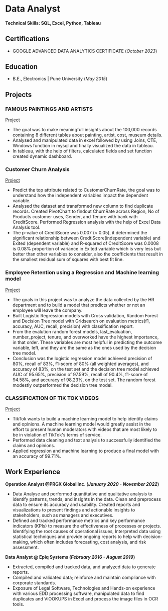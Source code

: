 # Data Analyst

#### Technical Skills: SQL, Excel, Python, Tableau

## Certifications
- GOOGLE ADVANCED DATA ANALYTICS CERTIFICATE	(_October 2023_)

## Education
- B.E., Electronics | Pune University (_May 2015_)

## Projects
### FAMOUS PAINTINGS AND ARTISTS
[Project](https://github.com/mrunalibharshankar/SQL_Tableau.git)
- The goal was to make meaningfull insights about the 100,000 records containing 8 different tables about painting, artist, cost, museum details.
- Analysed and manipulated data in excel followed by using Joins, CTE, Windows function in mysql and finally visualized the data in tableau.
- In tableau, with the help of filters, calculated fields and set function created dynamic dashboard.

### Customer Churn Analysis
[Project](https://github.com/mrunalibharshankar/RegressionAnalysis.git)
- Predict the top attribute related to CustomerChurnRate, the goal was to understand how the independent variables impact the dependent variable.
- Analysed the dataset and transformed new column to find duplicate records. Created PivotChart to findout ChurnRate across Region, No of Products customer uses, Gender, and Tenure with bank with CreditScore. Performed Regression analysis with the help of Excel Data Analysis tool.
- The p-value of CreditScore was 0.007 (< 0.05), it determined the significant relationship between CredtiScore(independent variable) and Exited (dependent variable) and R-squared of CreditScore was 0.0008 is 0.08% proportion of variance in Exited variable which is very less but better than other variables to consider, also the coefficients that result in the smallest residual sum of squares with best fit line.

### Employee Retention using a Regression and Machine learning model
[Project](https://github.com/mrunalibharshankar/Python.git)
- The goals in this project was to analyze the data collected by the HR department and to build a model that predicts whether or not an employee will leave the company.
- Built Logistic Regression models with Cross validation, Random Forest and Decision Tree model with Gridsearch on evaluation metrics(f1, accuracy, AUC, recall, precision) with classification report.
- From the evalution random forest models, last_evaluation, number_project, tenure, and overworked have the highest importance, in that order. These variables are most helpful in predicting the outcome variable, left, and they are the same as the ones used by the decision tree model.
- Conclusion was the logistic regression model achieved precision of 80%, recall of 83%, f1-score of 80% (all weighted averages), and accuracy of 83%, on the test set and the decision tree model achieved AUC of 95.65%, precision of 97.59%, recall of 90.4%, f1-score of 94.58%, and accuracy of 98.23%, on the test set. The random forest modestly outperformed the decision tree model.

### CLASSIFICATION OF TIK TOK VIDEOS	
[Project](https://github.com/mrunalibharshankar/Classification-using-ML.git)

- TikTok wants to build a machine learning model to help identify claims and opinions. A machine learning model would greatly assist in the effort to present human moderators with videos that are most likely to be in violation of TikTok's terms of service.
- Performed data cleaning and text analysis to successfully identified the claims and opinions.
- Applied regression and machine learning to produce a final model with an accuracy of 99.71%.

## Work Experience
**Operation Analyst @PRGX Global Inc. (_January 2020 - November 2022_)**
- Data Analyse and performed quantitative and qualitative analysis to identify patterns, trends, and insights in the data. Clean and preprocess data to ensure its accuracy and usability. Created reports and visualizations to present findings and actionable insights to stakeholders, such as managers and executives.
- Defined and tracked performance metrics and key performance indicators (KPIs) to measure the effectiveness of processes or projects. Identifying the root causes of operational issues, Interpreted data using statistical techniques and provide ongoing reports to help with decision-making, which often includes forecasting, cost analysis, and risk assessment.

**Data Analyst @ Epiq Systems (_February 2016 - August 2019_)**
- Extracted, compiled and tracked data, and analyzed data to generate reports.
- Compiled and validated data; reinforce and maintain compliance with corporate standards.
- Exposure of Legal Software, Technologies and Hands-on experience with various EDD processing software, manipulated data to find duplicates and VlOOKUPS in Excel and process the image files in OCR tools.


